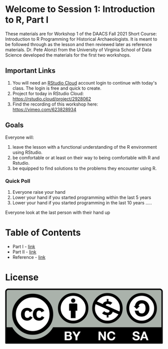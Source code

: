 # Welcome to Session 1: Introduction to R, Part I
These materials are for Workshop 1 of the DAACS Fall 2021 Short Course: Introduction to R Programming for Historical Archaeologists.  It is meant to be followed through as the lesson and then reviewed later as reference materials.
Dr. Pete Alonzi from the University of Virginia School of Data Science developed the materials for the first two workshops.  

## Important Links
1. You will need an [RStudio Cloud](https://rstudio.cloud/) account login to continue with today's class. The login is free and quick to create. 
2. Project for today in RStudio Cloud: https://rstudio.cloud/project/2928062
3. Find the recording of this workshop here: https://vimeo.com/623828934

## Goals
Everyone will:
1. leave the lesson with a functional understanding of the R environment using RStudio.
2. be comfortable or at least on their way to being comfortable with R and Rstudio.
3. be equipped to find solutions to the problems they encounter using R.

### Quick Poll
1. Everyone raise your hand
2. Lower your hand if you started programming within the last 5 years
3. Lower your hand if you started programming in the last 10 years
.....

Everyone look at the last person with their hand up


# Table of Contents

* Part I - [link](https://github.com/DAACS-Research-Consortium/DAACS-Open-Academy/blob/main/FSS2021/Workshop1/Part_I.md)
* Part II - [link](https://github.com/DAACS-Research-Consortium/DAACS-Open-Academy/blob/main/FSS2021/Workshop1/Part_II.md)
* Reference - [link](https://github.com/DAACS-Research-Consortium/DAACS-Open-Academy/blob/main/FSS2021/Workshop1/Reference.md)



# License
![](https://github.com/DAACS-Research-Consortium/DAACS-Open-Academy/blob/main/FSS2021/Workshop1/Images/2880px-Cc-by-nc-sa_icon.svg.png)
